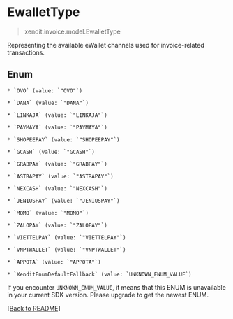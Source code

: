 # EwalletType
> xendit.invoice.model.EwalletType

Representing the available eWallet channels used for invoice-related transactions.


## Enum


    * `OVO` (value: `"OVO"`)

    * `DANA` (value: `"DANA"`)

    * `LINKAJA` (value: `"LINKAJA"`)

    * `PAYMAYA` (value: `"PAYMAYA"`)

    * `SHOPEEPAY` (value: `"SHOPEEPAY"`)

    * `GCASH` (value: `"GCASH"`)

    * `GRABPAY` (value: `"GRABPAY"`)

    * `ASTRAPAY` (value: `"ASTRAPAY"`)

    * `NEXCASH` (value: `"NEXCASH"`)

    * `JENIUSPAY` (value: `"JENIUSPAY"`)

    * `MOMO` (value: `"MOMO"`)

    * `ZALOPAY` (value: `"ZALOPAY"`)

    * `VIETTELPAY` (value: `"VIETTELPAY"`)

    * `VNPTWALLET` (value: `"VNPTWALLET"`)

    * `APPOTA` (value: `"APPOTA"`)

    * `XenditEnumDefaultFallback` (value: `UNKNOWN_ENUM_VALUE`)

If you encounter `UNKNOWN_ENUM_VALUE`, it means that this ENUM is unavailable in your current SDK version. Please upgrade to get the newest ENUM.

[[Back to README]](../../README.md)


